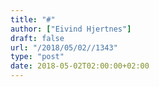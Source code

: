```yaml
---
title: "#"
author: ["Eivind Hjertnes"]
draft: false
url: "/2018/05/02//1343"
type: "post"
date: 2018-05-02T02:00:00+02:00
---
```

